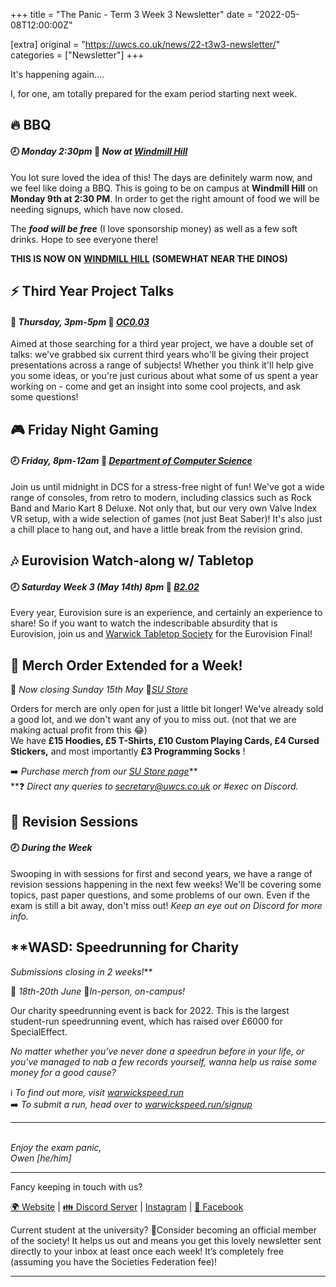 +++
title = "The Panic - Term 3 Week 3 Newsletter"
date = "2022-05-08T12:00:00Z"

[extra]
original = "https://uwcs.co.uk/news/22-t3w3-newsletter/"    
categories = ["Newsletter"]
+++

<p data-block-key="o4r0q">It&#x27;s happening again....</p>

<!-- more -->

I, for one, am totally prepared for the exam period starting next week.

## 🔥 BBQ

#### 🕗 *Monday 2:30pm* 📍 ***Now at*** [***Windmill Hill***](https://campus.warwick.ac.uk/?cmsid=16836)

You lot sure loved the idea of this\! The days are definitely warm now, and we feel like doing a BBQ. This is going to be on campus at **Windmill Hill** on **Monday 9th at 2:30 PM**. In order to get the right amount of food we will be needing signups, which have now closed.

The ***food will be free*** (I love sponsorship money) as well as a few soft drinks. Hope to see everyone there\!

**THIS IS NOW ON** [**WINDMILL HILL**](https://campus.warwick.ac.uk/?cmsid=16836) **(SOMEWHAT NEAR THE DINOS)**

## ⚡ Third Year Project Talks

#### 📅 *Thursday, 3pm-5pm* 📍 [*OC0.03*](https://campus.warwick.ac.uk/?cmsid=13224)

Aimed at those searching for a third year project, we have a double set of talks: we've grabbed six current third years who'll be giving their project presentations across a range of subjects\! Whether you think it'll help give you some ideas, or you're just curious about what some of us spent a year working on - come and get an insight into some cool projects, and ask some questions\!

## **🎮 Friday Night Gaming**

#### 🕗 *Friday, 8pm-12am* 📍 [*Department of Computer Science*](https://campus.warwick.ac.uk/?cmsid=1547)

Join us until midnight in DCS for a stress-free night of fun\! We've got a wide range of consoles, from retro to modern, including classics such as Rock Band and Mario Kart 8 Deluxe. Not only that, but our very own Valve Index VR setup, with a wide selection of games (not just Beat Saber)\! It's also just a chill place to hang out, and have a little break from the revision grind.

## 🎶 Eurovision Watch-along w/ Tabletop

#### 🕗 *Saturday Week 3 (May 14th) 8pm* 📍 [*B2.02*](https://campus.warwick.ac.uk/?cmsid=3362)

Every year, Eurovision sure is an experience, and certainly an experience to share\! So if you want to watch the indescribable absurdity that is Eurovision, join us and [Warwick Tabletop Society](https://www.warwicktabletop.co.uk/) for the Eurovision Final\!

## **👕 Merch Order Extended for a Week\!**

**📅** *Now closing Sunday 15th May* 🔗[*SU Store*](https://www.warwicksu.com/shop/catalogue/compsocmerch/)

Orders for merch are only open for just a little bit longer\! We've already sold a good lot, and we don't want any of you to miss out. (not that we are making actual profit from this 😂)  
We have **£15 Hoodies, £5 T-Shirts, £10 Custom Playing Cards, £4 Cursed Stickers,** and most importantly **£3 Programming Socks** \!

➡️ *Purchase merch from our* [*SU Store page*](https://www.warwicksu.com/shop/catalogue/compsocmerch/)**  
**❓ *Direct any queries to* [*secretary@uwcs.co.uk*](mailto:secretary@uwcs.co.uk) *or \#exec on Discord.*

## 🧠 Revision Sessions

#### 🕗 *During the Week*

Swooping in with sessions for first and second years, we have a range of revision sessions happening in the next few weeks\! We'll be covering some topics, past paper questions, and some problems of our own. Even if the exam is still a bit away, don't miss out\! *Keep an eye out on Discord for more info.*

## **WASD: Speedrunning for Charity  
*Submissions closing in 2 weeks\!***

📅 *18th-20th June* 📍*In-person, on-campus\!*

Our charity speedrunning event is back for 2022. This is the largest student-run speedrunning event, which has raised over £6000 for SpecialEffect.

*No matter whether you've never done a speedrun before in your life, or you've managed to nab a few records yourself, wanna help us raise some money for a good cause?*

ℹ️ *To find out more, visit* [*warwickspeed.run*](https://warwickspeed.run/)  
➡️ *To submit a run, head over to* [*warwickspeed.run/signup*](https://warwickspeed.run/signup)



***

*​  
Enjoy the exam panic,  
Owen \[he/him\]*



***

Fancy keeping in touch with us?

[🌍 Website](https://uwcs.co.uk/) | [👪 Discord Server](https://discord.uwcs.uk/) | [Instagram](https://instagram.com/warwickcompsoc) | [💬 Facebook](https://facebook.com/groups/warwickcompsoc)

Current student at the university? 👋Consider becoming an official member of the society\! It helps us out and means you get this lovely newsletter sent directly to your inbox at least once each week\! It’s completely free (assuming you have the Societies Federation fee)\!



***

